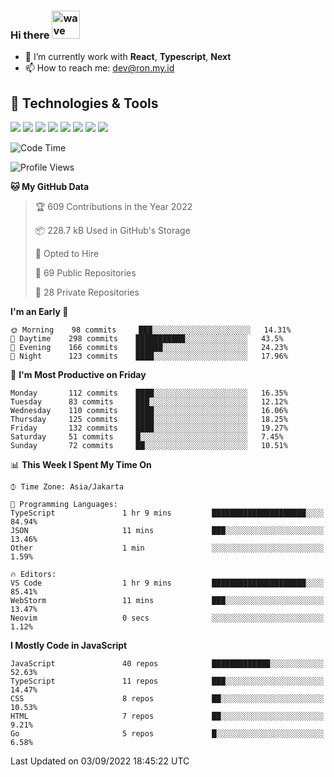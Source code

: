 ### Hi there <img src="https://i.ibb.co/q0Hx1KK/wave.gif" alt="wave" width="45px">

- 🌱 I’m currently work with **React**, **Typescript**, **Next**
- 📫 How to reach me: dev@ron.my.id

## 🔧 Technologies & Tools

![](https://img.shields.io/badge/OS-Linux-informational?style=flat&logo=linux&logoColor=white&color=2bbc8a)
![](https://img.shields.io/badge/OS-Windows-informational?style=flat&logo=windows&logoColor=white&color=2bbc8a)
![](https://img.shields.io/badge/Code-JavaScript-informational?style=flat&logo=javascript&logoColor=white&color=2bbc8a)
![](https://img.shields.io/badge/Code-Golang-informational?style=flat&logo=go&logoColor=white&color=2bbc8a)
![](https://img.shields.io/badge/Code-React-informational?style=flat&logo=react&logoColor=white&color=2bbc8a)
![](https://img.shields.io/badge/Code-Next-informational?style=flat&logo=next.js&logoColor=white&color=2bbc8a)
![](https://img.shields.io/badge/Shell-Bash-informational?style=flat&logo=gnu-bash&logoColor=white&color=2bbc8a)
![](https://img.shields.io/badge/Tools-Docker-informational?style=flat&logo=docker&logoColor=white&color=2bbc8a)

<!--START_SECTION:waka-->
![Code Time](http://img.shields.io/badge/Code%20Time-428%20hrs%2047%20mins-blue)

![Profile Views](http://img.shields.io/badge/Profile%20Views-0-blue)

**🐱 My GitHub Data** 

> 🏆 609 Contributions in the Year 2022
 > 
> 📦 228.7 kB Used in GitHub's Storage 
 > 
> 💼 Opted to Hire
 > 
> 📜 69 Public Repositories 
 > 
> 🔑 28 Private Repositories  
 > 
**I'm an Early 🐤** 

```text
🌞 Morning    98 commits     ███░░░░░░░░░░░░░░░░░░░░░░   14.31% 
🌆 Daytime    298 commits    ███████████░░░░░░░░░░░░░░   43.5% 
🌃 Evening    166 commits    ██████░░░░░░░░░░░░░░░░░░░   24.23% 
🌙 Night      123 commits    ████░░░░░░░░░░░░░░░░░░░░░   17.96%

```
📅 **I'm Most Productive on Friday** 

```text
Monday       112 commits    ████░░░░░░░░░░░░░░░░░░░░░   16.35% 
Tuesday      83 commits     ███░░░░░░░░░░░░░░░░░░░░░░   12.12% 
Wednesday    110 commits    ████░░░░░░░░░░░░░░░░░░░░░   16.06% 
Thursday     125 commits    ████░░░░░░░░░░░░░░░░░░░░░   18.25% 
Friday       132 commits    ████░░░░░░░░░░░░░░░░░░░░░   19.27% 
Saturday     51 commits     █░░░░░░░░░░░░░░░░░░░░░░░░   7.45% 
Sunday       72 commits     ██░░░░░░░░░░░░░░░░░░░░░░░   10.51%

```


📊 **This Week I Spent My Time On** 

```text
⌚︎ Time Zone: Asia/Jakarta

💬 Programming Languages: 
TypeScript               1 hr 9 mins         █████████████████████░░░░   84.94% 
JSON                     11 mins             ███░░░░░░░░░░░░░░░░░░░░░░   13.46% 
Other                    1 min               ░░░░░░░░░░░░░░░░░░░░░░░░░   1.59%

🔥 Editors: 
VS Code                  1 hr 9 mins         █████████████████████░░░░   85.41% 
WebStorm                 11 mins             ███░░░░░░░░░░░░░░░░░░░░░░   13.47% 
Neovim                   0 secs              ░░░░░░░░░░░░░░░░░░░░░░░░░   1.12%

```

**I Mostly Code in JavaScript** 

```text
JavaScript               40 repos            █████████████░░░░░░░░░░░░   52.63% 
TypeScript               11 repos            ███░░░░░░░░░░░░░░░░░░░░░░   14.47% 
CSS                      8 repos             ██░░░░░░░░░░░░░░░░░░░░░░░   10.53% 
HTML                     7 repos             ██░░░░░░░░░░░░░░░░░░░░░░░   9.21% 
Go                       5 repos             █░░░░░░░░░░░░░░░░░░░░░░░░   6.58%

```



 Last Updated on 03/09/2022 18:45:22 UTC
<!--END_SECTION:waka-->
